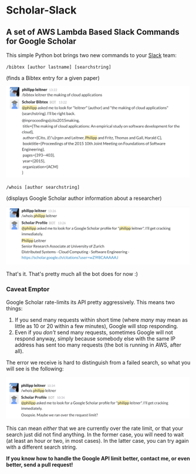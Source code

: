 # Scholar-Slack

## A set of AWS Lambda Based Slack Commands for Google Scholar

This simple Python bot brings two new commands to your [Slack](https://slack.com) team:

`/bibtex [author lastname] [searchstring]`

(finds a Bibtex entry for a given paper)

<img src="https://github.com/xLeitix/slack_scholar/raw/master/img/bibtex_cmd.png" alt="Example /bibtex command" style="width: 500px;"/>

`/whois [author searchstring]`

(displays Google Scholar author information about a researcher)

<img src="https://github.com/xLeitix/slack_scholar/raw/master/img/whois_cmd.png" alt="Example /whois command" style="width: 500px;"/>

That's it. That's pretty much all the bot does for now :)

### Caveat Emptor

Google Scholar rate-limits its API pretty aggressively.
This means two things:

1. If you send many requests within short time (where *many* may mean as little as 10 or 20 within a few minutes), Google will stop responding.
2. Even if you *don't* send many requests, sometimes Google will not respond anyway, simply because somebody else with the same IP address has sent too many requests (the bot is running in AWS, after all).

The error we receive is hard to distinguish from a failed search, so what you will see is the following:

<img src="https://github.com/xLeitix/slack_scholar/raw/master/img/failed_to_find.png" alt="API Limit Error" style="width: 500px;"/>

This can mean *either* that we are currently over the rate limit, or that your search just did not find anything. In the former case, you will need to wait (at least an hour or two, in most cases). In the latter case, you can try again with a different search string.

__If you know how to handle the Google API limit better, contact me, or even better, send a pull request!__
